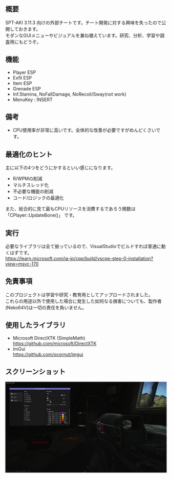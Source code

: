 ## 概要
SPT-AKI 3.11.3 向けの外部チートです。チート開発に対する興味を失ったので公開しておきます。  
モダンなGUIメニューやビジュアルを兼ね備えています。研究、分析、学習や調査用にもどうぞ。

## 機能
* Player ESP
* Exfil ESP
* Item ESP
* Grenade ESP
* Inf.Stamina, NoFallDamage, NoRecoil/Sway(not work)
* MenuKey : INSERT

## 備考
* CPU使用率が非常に高いです。全体的な改善が必要ですがめんどくさいです。

## 最適化のヒント
主に以下の4つをどうにかするといい感じになります。

* R/WPMの削減
* マルチスレッド化
* 不必要な機能の削減
* コード/ロジックの最適化

また、総合的に見て最もCPUリソースを消費するであろう関数は「CPlayer::UpdateBone()」 です。  


## 実行
必要なライブラリは全て揃っているので、VisualStudioでビルドすれば普通に動くはずです。  
https://learn.microsoft.com/ja-jp/cpp/build/vscpp-step-0-installation?view=msvc-170

## 免責事項
このプロジェクトは学習や研究・教育用としてアップロードされました。  
これらの用途以外で使用した場合に発生した如何なる損害についても、製作者(Neko64V)は一切の責任を負いません。  

## 使用したライブラリ
* Microsoft DirectXTK (SimpleMath)  
https://github.com/microsoft/DirectXTK  
* ImGui  
https://github.com/ocornut/imgui  

## スクリーンショット
![image](Image.png)